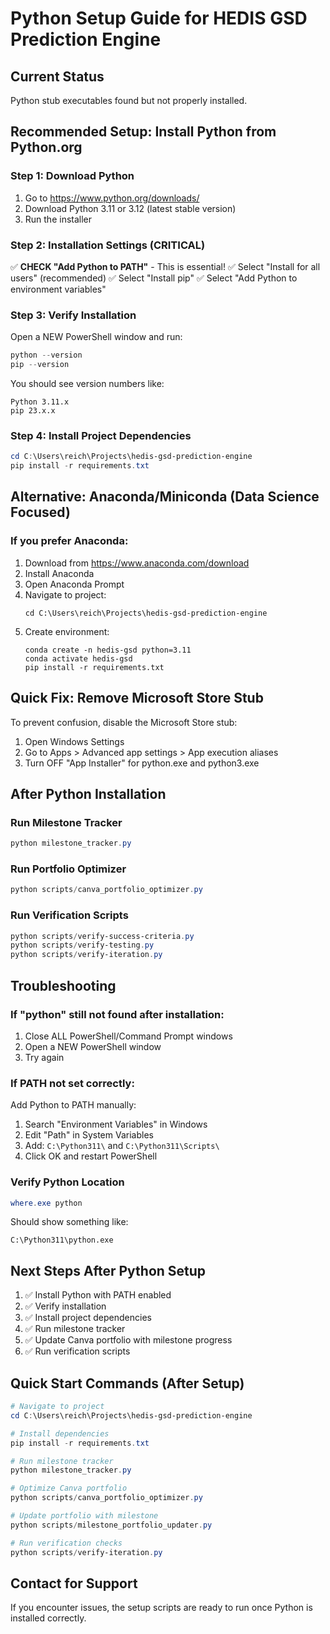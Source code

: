 # Python Setup Guide for HEDIS GSD Prediction Engine

## Current Status
Python stub executables found but not properly installed.

## Recommended Setup: Install Python from Python.org

### Step 1: Download Python
1. Go to https://www.python.org/downloads/
2. Download Python 3.11 or 3.12 (latest stable version)
3. Run the installer

### Step 2: Installation Settings (CRITICAL)
✅ **CHECK "Add Python to PATH"** - This is essential!
✅ Select "Install for all users" (recommended)
✅ Select "Install pip"
✅ Select "Add Python to environment variables"

### Step 3: Verify Installation
Open a NEW PowerShell window and run:
```powershell
python --version
pip --version
```

You should see version numbers like:
```
Python 3.11.x
pip 23.x.x
```

### Step 4: Install Project Dependencies
```powershell
cd C:\Users\reich\Projects\hedis-gsd-prediction-engine
pip install -r requirements.txt
```

## Alternative: Anaconda/Miniconda (Data Science Focused)

### If you prefer Anaconda:
1. Download from https://www.anaconda.com/download
2. Install Anaconda
3. Open Anaconda Prompt
4. Navigate to project:
   ```
   cd C:\Users\reich\Projects\hedis-gsd-prediction-engine
   ```
5. Create environment:
   ```
   conda create -n hedis-gsd python=3.11
   conda activate hedis-gsd
   pip install -r requirements.txt
   ```

## Quick Fix: Remove Microsoft Store Stub

To prevent confusion, disable the Microsoft Store stub:
1. Open Windows Settings
2. Go to Apps > Advanced app settings > App execution aliases
3. Turn OFF "App Installer" for python.exe and python3.exe

## After Python Installation

### Run Milestone Tracker
```powershell
python milestone_tracker.py
```

### Run Portfolio Optimizer
```powershell
python scripts/canva_portfolio_optimizer.py
```

### Run Verification Scripts
```powershell
python scripts/verify-success-criteria.py
python scripts/verify-testing.py
python scripts/verify-iteration.py
```

## Troubleshooting

### If "python" still not found after installation:
1. Close ALL PowerShell/Command Prompt windows
2. Open a NEW PowerShell window
3. Try again

### If PATH not set correctly:
Add Python to PATH manually:
1. Search "Environment Variables" in Windows
2. Edit "Path" in System Variables
3. Add: `C:\Python311\` and `C:\Python311\Scripts\`
4. Click OK and restart PowerShell

### Verify Python Location
```powershell
where.exe python
```

Should show something like:
```
C:\Python311\python.exe
```

## Next Steps After Python Setup

1. ✅ Install Python with PATH enabled
2. ✅ Verify installation
3. ✅ Install project dependencies
4. ✅ Run milestone tracker
5. ✅ Update Canva portfolio with milestone progress
6. ✅ Run verification scripts

## Quick Start Commands (After Setup)

```powershell
# Navigate to project
cd C:\Users\reich\Projects\hedis-gsd-prediction-engine

# Install dependencies
pip install -r requirements.txt

# Run milestone tracker
python milestone_tracker.py

# Optimize Canva portfolio
python scripts/canva_portfolio_optimizer.py

# Update portfolio with milestone
python scripts/milestone_portfolio_updater.py

# Run verification checks
python scripts/verify-iteration.py
```

## Contact for Support
If you encounter issues, the setup scripts are ready to run once Python is installed correctly.
